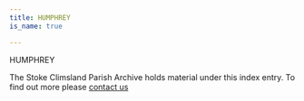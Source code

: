 ```yaml
---
title: HUMPHREY
is_name: true

---
```


HUMPHREY


The Stoke Climsland Parish Archive holds material under this index entry. To find out more please [contact us](/contact/)
